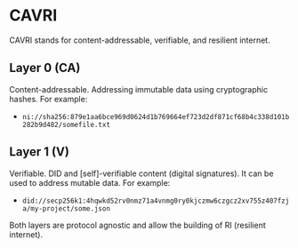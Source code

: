 # CAVRI

CAVRI stands for content-addressable, verifiable, and resilient internet.

## Layer 0 (CA)

Content-addressable. Addressing immutable data using cryptographic hashes. For example:
  - `ni://sha256:879e1aa6bce969d0624d1b769664ef723d2df871cf68b4c338d101b282b9d482/somefile.txt`

## Layer 1 (V)

Verifiable. DID and [self]-verifiable content (digital signatures). It can be used to address mutable data. For example:
  - `did://secp256k1:4hqwkd52rv0nmz71a4vnmg0ry0kjczmw6czgcz2xv755z407fzja/my-project/some.json`

Both layers are protocol agnostic and allow the building of RI (resilient internet).
